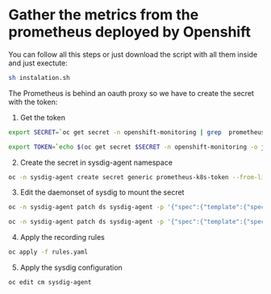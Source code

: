 # Gather the metrics from the prometheus deployed by Openshift

You can follow all this steps or just download the script with all them inside and just exectute:
```sh
sh instalation.sh
```

The Prometheus is behind an oauth proxy so we have to create the secret with the token:

1. Get the token
  ```sh
  export SECRET=`oc get secret -n openshift-monitoring | grep  prometheus-k8s-token | head -n 1 | awk '{ print $1 }'`
  
  export TOKEN=`echo $(oc get secret $SECRET -n openshift-monitoring -o json | jq -r '.data.token') | base64 -d`
  ```
2. Create the secret in sysdig-agent namespace
  ```sh
  oc -n sysdig-agent create secret generic prometheus-k8s-token --from-literal=token=$TOKEN
  ```
3. Edit the daemonset of sysdig to mount the secret
  ```sh
  oc -n sysdig-agent patch ds sysdig-agent -p '{"spec":{"template":{"spec":{"volumes":[{"name":"prometheus-k8s-token","secret":{"defaultMode":420,"secretName":"prometheus-k8s-token"}}]}}}}'
  
  oc -n sysdig-agent patch ds sysdig-agent -p '{"spec":{"template":{"spec":{"containers":[{"name":"sysdig-agent","volumeMounts": [{"mountPath": "/opt/draios/kubernetes/prometheus/secrets","name": "prometheus-k8s-token"}]}]}}}}'
  ```
4. Apply the recording rules
  ```sh
  oc apply -f rules.yaml 
  ```
5. Apply the sysdig configuration
  ```
  oc edit cm sysdig-agent
  ```
